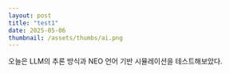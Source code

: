 ```yaml
---
layout: post
title: "test1"
date: 2025-05-06
thumbnail: /assets/thumbs/ai.png
---
```


오늘은 LLM의 추론 방식과 NEO 언어 기반 시뮬레이션을 테스트해보았다.

